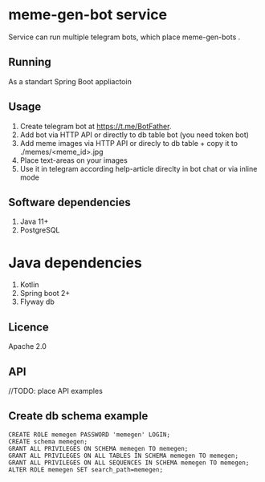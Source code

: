 # meme-gen-bot service
Service can run multiple telegram bots, which place meme-gen-bots .

## Running
As a standart Spring Boot appliactoin

## Usage 
1. Create telegram bot  at https://t.me/BotFather.
1. Add bot via HTTP API or directly to db table bot (you need token bot)
1. Add meme images via HTTP API or direcly to db table + copy it to ./memes/<meme_id>.jpg
1. Place text-areas on your images
1. Use it in telegram according help-article direclty in bot chat or via inline mode

## Software dependencies
1. Java 11+
1. PostgreSQL 

# Java dependencies
1. Kotlin
1. Spring boot 2+
1. Flyway db

## Licence
Apache 2.0

## API
//TODO: place API examples

## Create db schema example

```
CREATE ROLE memegen PASSWORD 'memegen' LOGIN;
CREATE schema memegen;
GRANT ALL PRIVILEGES ON SCHEMA memegen TO memegen;
GRANT ALL PRIVILEGES ON ALL TABLES IN SCHEMA memegen TO memegen;
GRANT ALL PRIVILEGES ON ALL SEQUENCES IN SCHEMA memegen TO memegen;
ALTER ROLE memegen SET search_path=memegen;
```
